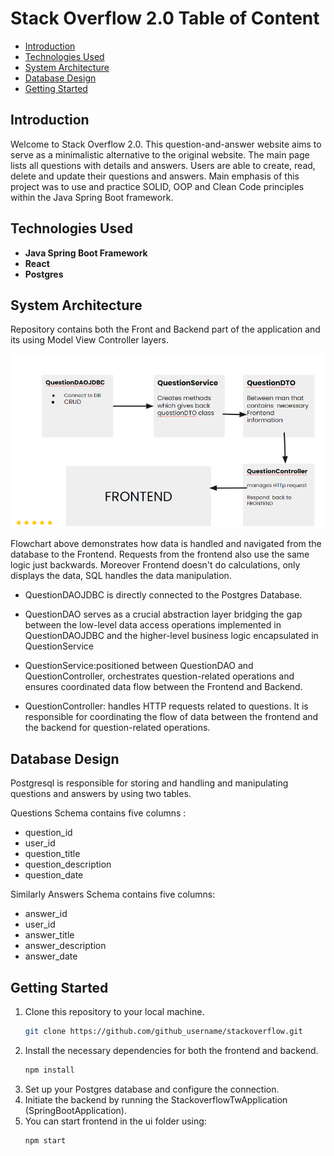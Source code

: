 # Stack Overflow 2.0 Table of Content

- [Introduction](#introduction)
- [Technologies Used](#technologies-used)
- [System Architecture](#system-architecture)
- [Database Design](#database-design)
- [Getting Started](#getting-started)

## Introduction
Welcome to  Stack Overflow 2.0. This question-and-answer website aims to serve as a minimalistic alternative to the original website. The main page lists all questions with details and answers. Users are able to create, read, delete and update  their questions and  answers. Main emphasis of this project was to use and practice SOLID, OOP and Clean Code principles within the Java Spring Boot framework.

## Technologies Used
- **Java Spring Boot Framework**
- **React**
- **Postgres**

## System Architecture
Repository contains both the Front and Backend part of the application and its  using Model View Controller layers.

![Alt Text](images/stackoverflow.png)

Flowchart  above demonstrates how data is handled and navigated from the database to the Frontend. Requests from the frontend also use the same logic just backwards. Moreover Frontend doesn't do calculations, only displays the data, SQL handles the data manipulation. 

- QuestionDAOJDBC is directly connected to the Postgres Database.

- QuestionDAO  serves as a crucial abstraction layer bridging the gap between the low-level data access operations implemented in QuestionDAOJDBC and the higher-level business logic encapsulated in QuestionService

- QuestionService:positioned between QuestionDAO and QuestionController, orchestrates question-related operations and ensures coordinated data flow between the Frontend and Backend.

- QuestionController: handles HTTP requests related to questions.
It is responsible for coordinating the flow of data between the frontend and the backend for question-related operations.


## Database Design
 Postgresql is responsible for storing and handling  and manipulating  questions and answers by using two tables.

Questions Schema contains five columns : 
- question_id
- user_id 
- question_title
- question_description 
- question_date

 Similarly Answers Schema  contains five columns:
- answer_id
- user_id 
- answer_title
- answer_description 
- answer_date
  
## Getting Started

1. Clone this repository to your local machine.
   ```sh
   git clone https://github.com/github_username/stackoverflow.git
   ```
3. Install the necessary dependencies for both the frontend and backend.
     ```sh
   npm install
   ```
4. Set up your Postgres database and configure the connection.
5. Initiate the backend by running the StackoverflowTwApplication (SpringBootApplication).
6. You can start frontend in the ui folder using:
     ```sh
   npm start
   ```
